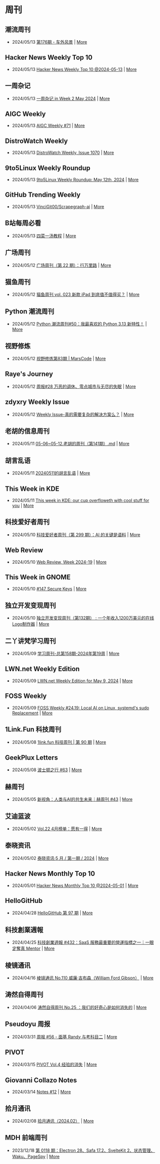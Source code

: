 # 周刊

## 潮流周刊
- 2024/05/13 [第176期 - 车外风景](https://weekly.tw93.fun/posts/176-%E8%BD%A6%E5%A4%96%E9%A3%8E%E6%99%AF/) | [More](channels/%E6%BD%AE%E6%B5%81%E5%91%A8%E5%88%8A.md)

## Hacker News Weekly Top 10
- 2024/05/13 [Hacker News Weekly Top 10 @2024-05-13](https://github.com/headllines/hackernews-weekly/issues/232) | [More](channels/Hacker%20News%20Weekly%20Top%2010.md)

## 一周杂记
- 2024/05/13 [一周杂记 in Week 2 May 2024](http://kingsamchen.github.io/2024/05/13/weekly-2024-may-2/) | [More](channels/%E4%B8%80%E5%91%A8%E6%9D%82%E8%AE%B0.md)

## AIGC Weekly
- 2024/05/13 [AIGC Weekly #71](https://quail.ink/op7418/p/aigc-weekly-71) | [More](channels/AIGC%20Weekly.md)

## DistroWatch Weekly
- 2024/05/13 [DistroWatch Weekly, Issue 1070](https://distrowatch.com/weekly.php?issue=20240513) | [More](channels/DistroWatch%20Weekly.md)

## 9to5Linux Weekly Roundup
- 2024/05/13 [9to5Linux Weekly Roundup: May 12th, 2024](https://9to5linux.com/9to5linux-weekly-roundup-may-12th-2024) | [More](channels/9to5Linux%20Weekly%20Roundup.md)

## GitHub Trending Weekly
- 2024/05/13 [VinciGit00/Scrapegraph-ai](https://github.com/VinciGit00/Scrapegraph-ai) | [More](channels/GitHub%20Trending%20Weekly.md)

## B站每周必看
- 2024/05/13 [四菜一汤教程](https://www.bilibili.com/video/BV1Lr421J7js) | [More](channels/B%E7%AB%99%E6%AF%8F%E5%91%A8%E5%BF%85%E7%9C%8B.md)

## 广场周刊
- 2024/05/12 [广场周刊（第 22 期）：行万里路](https://immmmm.com/weekly-22-20230512/) | [More](channels/%E5%B9%BF%E5%9C%BA%E5%91%A8%E5%88%8A.md)

## 猫鱼周刊
- 2024/05/12 [猫鱼周刊 vol. 023 新款 iPad 到底值不值得买？](https://ameow.xyz/archives/weekly-023) | [More](channels/%E7%8C%AB%E9%B1%BC%E5%91%A8%E5%88%8A.md)

## Python 潮流周刊
- 2024/05/12 [Python 潮流周刊#50：我最喜欢的 Python 3.13 新特性！](https://pythoncat.top/posts/2024-05-12-weekly/) | [More](channels/Python%20%E6%BD%AE%E6%B5%81%E5%91%A8%E5%88%8A.md)

## 视野修炼
- 2024/05/12 [视野修炼第83期 | MarsCode](https://sugarat.top/weekly/2024-05-12.html) | [More](channels/%E8%A7%86%E9%87%8E%E4%BF%AE%E7%82%BC.md)

## Raye's Journey
- 2024/05/12 [周报#28 万恶的调休、零点城市与无尽的失眠](https://xlog.app/api/redirection?characterId=51803&noteId=1678) | [More](channels/Raye%27s%20Journey.md)

## zdyxry Weekly Issue
- 2024/05/12 [Weekly Issue-真的需要复杂的解决方案么？](https://zdyxry.github.io/2024/05/12/Weekly-Issue-%E7%9C%9F%E7%9A%84%E9%9C%80%E8%A6%81%E5%A4%8D%E6%9D%82%E7%9A%84%E8%A7%A3%E5%86%B3%E6%96%B9%E6%A1%88%E4%B9%88/) | [More](channels/zdyxry%20Weekly%20Issue.md)

## 老胡的信息周刊
- 2024/05/11 [05-06~05-12.老胡的周刊（第141期）.md](https://weekly.howie6879.com/2024/05-06~05-12.老胡的周刊（第141期）.html) | [More](channels/%E8%80%81%E8%83%A1%E7%9A%84%E4%BF%A1%E6%81%AF%E5%91%A8%E5%88%8A.md)

## 胡言乱语
- 2024/05/11 [20240511的胡言乱语](https://www.bboy.app/2024/05/11/20240511%E7%9A%84%E8%83%A1%E8%A8%80%E4%B9%B1%E8%AF%AD/) | [More](channels/%E8%83%A1%E8%A8%80%E4%B9%B1%E8%AF%AD.md)

## This Week in KDE
- 2024/05/11 [This week in KDE: our cup overfloweth with cool stuff for you](https://pointieststick.com/2024/05/10/this-week-in-kde-our-cup-overfloweth-with-cool-stuff-for-you/) | [More](channels/This%20Week%20in%20KDE.md)

## 科技爱好者周刊
- 2024/05/10 [科技爱好者周刊（第 299 期）：AI 的关键是语料](http://www.ruanyifeng.com/blog/2024/05/weekly-issue-299.html) | [More](channels/%E7%A7%91%E6%8A%80%E7%88%B1%E5%A5%BD%E8%80%85%E5%91%A8%E5%88%8A.md)

## Web Review
- 2024/05/10 [Web Review, Week 2024-19](https://ervin.ipsquad.net/blog/2024/05/10/web-review-week-2024-19/) | [More](channels/Web%20Review.md)

## This Week in GNOME
- 2024/05/10 [#147 Secure Keys](https://thisweek.gnome.org/posts/2024/05/twig-147/) | [More](channels/This%20Week%20in%20GNOME.md)

## 独立开发变现周刊
- 2024/05/10 [独立开发变现周刊（第132期） : 一个年收入1200万美元的在线Logo制作器](https://www.ezindie.com/weekly/issue-132) | [More](channels/%E7%8B%AC%E7%AB%8B%E5%BC%80%E5%8F%91%E5%8F%98%E7%8E%B0%E5%91%A8%E5%88%8A.md)

## 二丫讲梵学习周刊
- 2024/05/09 [学习周刊-总第158期-2024年第19周](https://wiki.eryajf.net/pages/89722e/) | [More](channels/%E4%BA%8C%E4%B8%AB%E8%AE%B2%E6%A2%B5%E5%AD%A6%E4%B9%A0%E5%91%A8%E5%88%8A.md)

## LWN.net Weekly Edition
- 2024/05/09 [LWN.net Weekly Edition for May 9, 2024](https://lwn.net/Articles/972160/) | [More](channels/LWN.net%20Weekly%20Edition.md)

## FOSS Weekly
- 2024/05/09 [FOSS Weekly #24.19: Local AI on Linux, systemd's sudo Replacement](https://itsfoss.com/newsletter/foss-weekly-24-19/) | [More](channels/FOSS%20Weekly.md)

## 1Link.Fun 科技周刊
- 2024/05/08 [1link.fun 科技周刊 | 第 90 期](https://1link.fun/blog/issue/issue90/) | [More](channels/1Link.Fun%20%E7%A7%91%E6%8A%80%E5%91%A8%E5%88%8A.md)

## GeekPlux Letters
- 2024/05/08 [波士顿之行 #63](https://letters.geekplux.com/63/) | [More](channels/GeekPlux%20Letters.md)

## 赫周刊
- 2024/05/05 [新视角：人类与AI的共生未来｜赫周刊 #43](https://www.cliveshd.com/newsletter-43/) | [More](channels/%E8%B5%AB%E5%91%A8%E5%88%8A.md)

## 艾迪蓝波
- 2024/05/02 [Vol.22 4月榜单：愿有一得](https://www.idnunber.top/article/f6caac8a-fb04-4a4a-b957-b1f9ef697e62) | [More](channels/%E8%89%BE%E8%BF%AA%E8%93%9D%E6%B3%A2.md)

## 泰晓资讯
- 2024/05/02 [泰晓资讯·5 月 / 第一期 / 2024](https://tinylab.org/tinylab-weekly-05-1st-2024/) | [More](channels/%E6%B3%B0%E6%99%93%E8%B5%84%E8%AE%AF.md)

## Hacker News Monthly Top 10
- 2024/05/01 [Hacker News Monthly Top 10 @2024-05-01](https://github.com/headllines/hackernews-monthly/issues/69) | [More](channels/Hacker%20News%20Monthly%20Top%2010.md)

## HelloGitHub
- 2024/04/28 [HelloGitHub 第 97 期](https://hellogithub.com/periodical/volume/97) | [More](channels/HelloGitHub.md)

## 科技創業週報
- 2024/04/25 [科技創業週報 #432：SaaS 服務最重要的營運指標之一｜一眼定奪真 Mentor](https://blog.starrocket.io/posts/newsletter-2024-04-25/) | [More](channels/%E7%A7%91%E6%8A%80%E5%89%B5%E6%A5%AD%E9%80%B1%E5%A0%B1.md)

## 棱镜通讯
- 2024/04/16 [棱镜通讯 No.110 威廉·吉布森（William Ford Gibson）](https://wangyurui.com/posts/leng-jing-tong-xun-no-110-wei-lian-ji-bu-sen-wil-89a7a855) | [More](channels/%E6%A3%B1%E9%95%9C%E9%80%9A%E8%AE%AF.md)

## 涛然自得周刊
- 2024/04/06 [涛然自得周刊 No.25 ：我们的好奇心是如何消失的](http://heyitao.com/post/beyond-code-weekly-025) | [More](channels/%E6%B6%9B%E7%84%B6%E8%87%AA%E5%BE%97%E5%91%A8%E5%88%8A.md)

## Pseudoyu 周报
- 2024/03/31 [周报 #56 - 面基 Randy 与考科目二](https://www.pseudoyu.com/zh/2024/03/31/weekly_review_20240331/) | [More](channels/Pseudoyu%20%E5%91%A8%E6%8A%A5.md)

## PIVOT
- 2024/03/15 [PIVOT Vol.4 经验的消失](https://anotherdayu.com/2024/5657/) | [More](channels/PIVOT.md)

## Giovanni Collazo Notes
- 2024/03/14 [Notes #12](https://gcollazo.com/notes-12-2/) | [More](channels/Giovanni%20Collazo%20Notes.md)

## 拾月通讯
- 2024/02/08 [拾月通讯（2024.02）](https://www.skyue.com/24020822.html) | [More](channels/%E6%8B%BE%E6%9C%88%E9%80%9A%E8%AE%AF.md)

## MDH 前端周刊
- 2023/12/18 [第 0118 期：Electron 28、Safa 17.2、SvelteKit 2、状态管理、Waku、PageSpy](https://mdhweekly.com/weekly/issue-0118) | [More](channels/MDH%20%E5%89%8D%E7%AB%AF%E5%91%A8%E5%88%8A.md)

